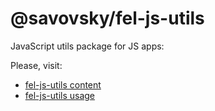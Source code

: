 # @savovsky/fel-js-utils

JavaScript utils package for JS apps:

Please, visit:

- [fel-js-utils content](https://github.com/savovsky/frontend-library/blob/main/docs/js-utils.md)
- [fel-js-utils usage](https://github.com/savovsky/frontend-library/blob/main/docs/js-utils-usage.md)

&nbsp;
